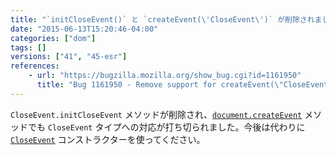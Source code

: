 ```yaml
---
title: "`initCloseEvent()` と `createEvent(\'CloseEvent\')` が削除されました"
date: "2015-06-13T15:20:46-04:00"
categories: ["dom"]
tags: []
versions: ["41", "45-esr"]
references:
    - url: "https://bugzilla.mozilla.org/show_bug.cgi?id=1161950"
      title: "Bug 1161950 - Remove support for createEvent(\"CloseEvent\") / initCloseEvent"
---
```

`CloseEvent.initCloseEvent` メソッドが削除され、[`document.createEvent`](https://developer.mozilla.org/docs/Web/API/Document/createEvent) メソッドでも `CloseEvent` タイプへの対応が打ち切られました。今後は代わりに [`CloseEvent`](https://developer.mozilla.org/docs/Web/API/CloseEvent/CloseEvent) コンストラクターを使ってください。
